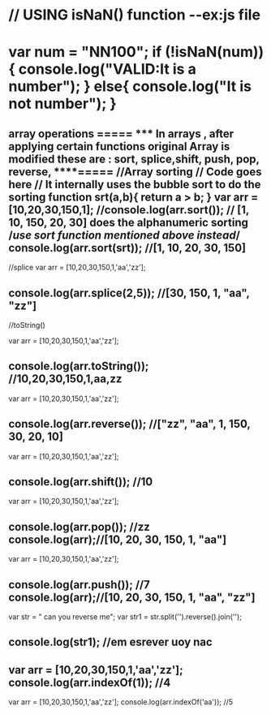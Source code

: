 // USING isNaN() function
--ex:js file
======================================
var num = "NN100";
if (!isNaN(num)){
  console.log("VALID:It is a number");
}
else{
  console.log("It is not number");
}
=======================================
array operations
===== *** In arrays , after applying certain functions original Array is modified
   these are : sort, splice,shift, push, pop, reverse, ****=====
//Array sorting
// Code goes here
// It internally uses the bubble sort to do the sorting
function srt(a,b){
  return a > b;
}
var arr = [10,20,30,150,1];
//console.log(arr.sort()); // [1, 10, 150, 20, 30] does the alphanumeric sorting
/*use sort function mentioned above instead*/
console.log(arr.sort(srt)); //[1, 10, 20, 30, 150]
-------------------------------------
//splice
var arr = [10,20,30,150,1,'aa','zz'];

console.log(arr.splice(2,5)); //[30, 150, 1, "aa", "zz"]
--------------------------------------
//toString()

var arr = [10,20,30,150,1,'aa','zz'];

console.log(arr.toString()); //10,20,30,150,1,aa,zz
-------------------------------------
var arr = [10,20,30,150,1,'aa','zz'];

console.log(arr.reverse()); //["zz", "aa", 1, 150, 30, 20, 10]
--------------------------------------
var arr = [10,20,30,150,1,'aa','zz'];

console.log(arr.shift()); //10
-------------------------------------
var arr = [10,20,30,150,1,'aa','zz'];

console.log(arr.pop()); //zz
console.log(arr);//[10, 20, 30, 150, 1, "aa"]
-------------------------------------
var arr = [10,20,30,150,1,'aa','zz'];

console.log(arr.push()); //7
console.log(arr);//[10, 20, 30, 150, 1, "aa", "zz"]
------------------------------------------
var str = " can you reverse me";
var str1 = str.split('').reverse().join('');

console.log(str1); //em esrever uoy nac
----------------------------------------
var arr = [10,20,30,150,1,'aa','zz'];
 console.log(arr.indexOf(1)); //4
 ----------------------------------------
 var arr = [10,20,30,150,1,'aa','zz'];
  console.log(arr.indexOf('aa')); //5



